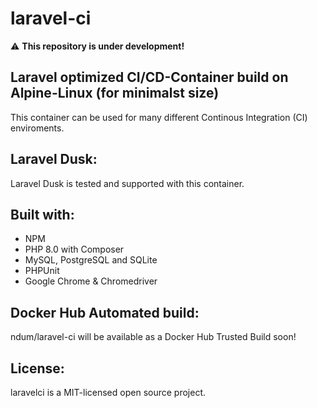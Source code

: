 # laravel-ci

:warning: **This repository is under development!**

## Laravel optimized CI/CD-Container build on Alpine-Linux (for minimalst size)

This container can be used for many different Continous Integration (CI) enviroments. 

## Laravel Dusk:
Laravel Dusk is tested and supported with this container.

## Built with:
* NPM
* PHP 8.0 with Composer
* MySQL, PostgreSQL and SQLite
* PHPUnit
* Google Chrome & Chromedriver

## Docker Hub Automated build:
ndum/laravel-ci will be available as a Docker Hub Trusted Build soon!

## License:
laravelci is a MIT-licensed open source project.
